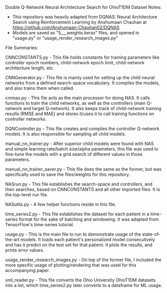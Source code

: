 Double Q-Network Neural Architecture Search for OhioT1DM Dataset
Notes:
- This repository was heavily adapted from DQNAS: Neural Architecture Search using
Reinforcement Learning by Anshumaan Chauhan at https://github.com/Anshumaan-Chauhan02/DQNAS
- Models are saved as "5___weights.keras" files, and opened in "usage.py" or "usage_render_research_images.py"

File Summaries:

CNNCONSTANTS.py - This file holds constants for training parameters like controller epoch numbers, child-network epoch limit, child-network architecture length, etc.

CNNGenerator.py - This file is mainly used for setting up the child neural networks from a defined search-space vocabulary. It compiles the models, and also trains them when called.

cnnnas.py - This file acts as the main processor for doing NAS. It calls functions to train the child networks, as well as the controllers (main Q-network and target Q-network). It also keeps track of child-network 
training results (RMSE and MAE) and stores it/uses it to call training functions on controller networks.

DQNController.py - This file creates and compiles the controller Q-network models. It is also responsible for sampling all child models.

manual_nn_trainer.py - After superior child models were found with NAS and simple learning rate/batch size/alpha parameters, this file was used to fine-tune the models with a grid search of different values in 
those parameters.

manual_nn_trainer_saver.py - This file does the same as the former, but was specifically used to save the files/weights for this repository.

NASrun.py - This file establishes the search-space and controllers, and then searches, based on CNNCONSTANTS and all other imported files. It is the top-level run file.

NASutils.py - A few helper functions reside in this file.

time_series2.py - This file establishes the dataset for each patient in a time-series format for the sake of batching and windowing. It was adapted from TensorFlow's time-series tutorial.

usage.py - This is the main file to run to demonstrate usage of the state-of-the-art models. It loads each patient's personalized model consecutively and has it predict on the test set for that patient. It plots 
the results, and prints error values.

usage_render_research_images.py - On top of the former file, I included the more specific usage of plotting/rendering that was used for this accompanying paper.

xml_reader.py - This file converts the Ohio University OhioT1DM datasets into a list, which time_series2.py later converts to a dataframe for ML usage.
